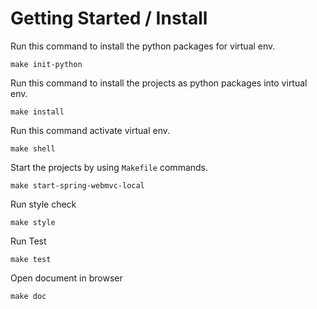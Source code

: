 # Getting Started / Install

Run this command to install the python packages for virtual env.
```
make init-python
```

Run this command to install the projects as python packages into virtual env.
```
make install
```

Run this command activate virtual env.
```
make shell
```

Start the projects by using `Makefile` commands.
```
make start-spring-webmvc-local
```

Run style check
```
make style
```

Run Test
```
make test
```

Open document in browser
```
make doc
```
